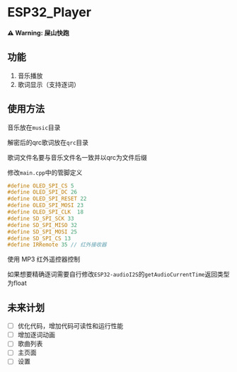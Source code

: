 # ESP32_Player

**⚠ Warning: 屎山快跑**

## 功能

1. 音乐播放
2. 歌词显示（支持逐词）

## 使用方法

音乐放在`music`目录

解密后的qrc歌词放在`qrc`目录

歌词文件名要与音乐文件名一致并以qrc为文件后缀

修改`main.cpp`中的管脚定义

```c++
#define OLED_SPI_CS 5
#define OLED_SPI_DC 26
#define OLED_SPI_RESET 22
#define OLED_SPI_MOSI 23
#define OLED_SPI_CLK  18
#define SD_SPI_SCK 33
#define SD_SPI_MISO 32
#define SD_SPI_MOSI 25
#define SD_SPI_CS 13
#define IRRemote 35 // 红外接收器
```

使用 MP3 红外遥控器控制

如果想要精确逐词需要自行修改`ESP32-audioI2S`的`getAudioCurrentTime`返回类型为float

## 未来计划

- [ ] 优化代码，增加代码可读性和运行性能
- [ ] 增加逐词动画
- [ ] 歌曲列表
- [ ] 主页面
- [ ] 设置